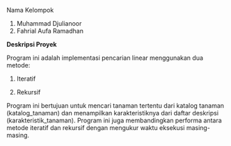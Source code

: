 Nama Kelompok
1. Muhammad Djulianoor
2. Fahrial Aufa Ramadhan


**Deskripsi Proyek**


Program ini adalah implementasi pencarian linear menggunakan dua metode:

1. Iteratif

2. Rekursif

Program ini bertujuan untuk mencari tanaman tertentu dari katalog tanaman (katalog_tanaman) dan menampilkan karakteristiknya dari daftar deskripsi (karakteristik_tanaman). 
Program ini juga membandingkan performa antara metode iteratif dan rekursif dengan mengukur waktu eksekusi masing-masing.
